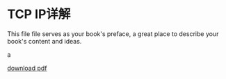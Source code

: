 # TCP IP详解

This file file serves as your book's preface, a great place to describe your book's content and ideas.

a



[download pdf](https://www.gitbook.com/download/pdf/book/xu-song/tcp-ip)

